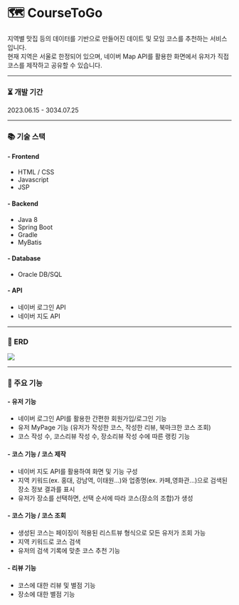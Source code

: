 # 🗺️ CourseToGo
지역별 맛집 등의 데이터를 기반으로 만들어진 데이트 및 모임 코스를 추천하는 서비스입니다.<br>
현재 지역은 서울로 한정되어 있으며, 네이버 Map API를 활용한 화면에서 유저가 직접 코스를 제작하고 공유할 수 있습니다.

- - - 

### ⏳ 개발 기간
2023.06.15 - 3034.07.25
- - -
### 📚 기술 스택
#### - Frontend
- HTML / CSS
- Javascript
- JSP
    
#### - Backend
- Java 8
- Spring Boot
- Gradle
- MyBatis

#### - Database
- Oracle DB/SQL

#### - API
- 네이버 로그인 API
- 네이버 지도 API
- - -
### 📕 ERD
![](https://i.imgur.com/xIosxUQ.png)
- - -
### 🚀 주요 기능

#### - 유저 기능
- 네이버 로그인 API를 활용한 간편한 회원가입/로그인 기능
- 유저 MyPage 기능 (유저가 작성한 코스, 작성한 리뷰, 북마크한 코스 조회)
- 코스 작성 수, 코스리뷰 작성 수, 장소리뷰 작성 수에 따른 랭킹 기능
  
#### - 코스 기능 / 코스 제작
- 네이버 지도 API를 활용하여 화면 및 기능 구성
- 지역 키워드(ex. 홍대, 강남역, 이태원...)와 업종명(ex. 카페,영화관...)으로 검색된 장소 정보 결과를 표시
- 유저가 장소를 선택하면, 선택 순서에 따라 코스(장소의 조합)가 생성
#### - 코스 기능 / 코스 조회
- 생성된 코스는 페이징이 적용된 리스트뷰 형식으로 모든 유저가 조회 가능
- 지역 키워드로 코스 검색
- 유저의 검색 기록에 맞춘 코스 추천 기능

#### - 리뷰 기능
- 코스에 대한 리뷰 및 별점 기능
- 장소에 대한 별점 기능
